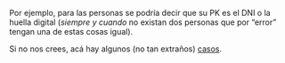 Por ejemplo, para las personas se podría decir que su PK es el DNI o la huella digital (_siempre y cuando_ no existan dos personas que por “error” tengan una de estas cosas igual).

Si no nos crees, acá hay algunos (no tan extraños) [casos](https://www.diariouno.com.ar/c168678).

